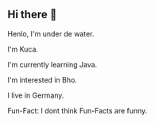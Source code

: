 ## Hi there 👋

Henlo, I'm under de water. 

I'm Kuca.

I'm currently learning Java.

I'm interested in Bho.

I live in Germany. 

Fun-Fact: I dont think Fun-Facts are funny. 
